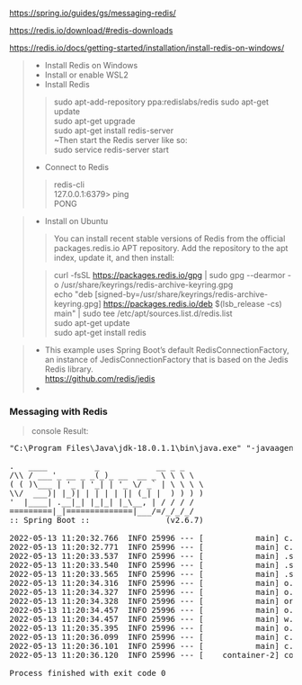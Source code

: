 https://spring.io/guides/gs/messaging-redis/

https://redis.io/download/#redis-downloads

https://redis.io/docs/getting-started/installation/install-redis-on-windows/
>- Install Redis on Windows  
>- Install or enable WSL2  
>- Install Redis  
>> sudo apt-add-repository ppa:redislabs/redis 
>> sudo apt-get update  
>> sudo apt-get upgrade  
>> sudo apt-get install redis-server  
>> ~Then start the Redis server like so:  
>> sudo service redis-server start  
>- Connect to Redis  
>>  redis-cli  
>> 127.0.0.1:6379> ping  
>> PONG


>- Install on Ubuntu  
>>You can install recent stable versions of Redis from the official packages.redis.io APT repository. Add the repository to the apt index, update it, and then install:
> 
>>curl -fsSL https://packages.redis.io/gpg | sudo gpg --dearmor -o /usr/share/keyrings/redis-archive-keyring.gpg  
>>echo "deb [signed-by=/usr/share/keyrings/redis-archive-keyring.gpg] https://packages.redis.io/deb $(lsb_release -cs) main" | sudo tee /etc/apt/sources.list.d/redis.list  
>>sudo apt-get update  
>>sudo apt-get install redis


> * This example uses Spring Boot’s default RedisConnectionFactory, an instance of JedisConnectionFactory that is based on the Jedis Redis library.   
 https://github.com/redis/jedis
> * 

### Messaging with Redis

> console Result:   
<pre>
"C:\Program Files\Java\jdk-18.0.1.1\bin\java.exe" "-javaagent:C:\Program Files\JetBrains\IntelliJ IDEA Community Edition 2021.2.1\lib\idea_rt.jar=1931:C:\Program Files\JetBrains\IntelliJ IDEA Community Edition 2021.2.1\bin" -Dfile.encoding=UTF-8 -classpath C:\githubdev\springGuides\startSpringGuides\target\classes;C:\Users\kimwoosung\.m2\repository\org\springframework\boot\spring-boot-starter-web\2.6.7\spring-boot-starter-web-2.6.7.jar;C:\Users\kimwoosung\.m2\repository\org\springframework\boot\spring-boot-starter\2.6.7\spring-boot-starter-2.6.7.jar;C:\Users\kimwoosung\.m2\repository\org\springframework\boot\spring-boot\2.6.7\spring-boot-2.6.7.jar;C:\Users\kimwoosung\.m2\repository\org\springframework\boot\spring-boot-autoconfigure\2.6.7\spring-boot-autoconfigure-2.6.7.jar;C:\Users\kimwoosung\.m2\repository\org\springframework\boot\spring-boot-starter-logging\2.6.7\spring-boot-starter-logging-2.6.7.jar;C:\Users\kimwoosung\.m2\repository\ch\qos\logback\logback-classic\1.2.11\logback-classic-1.2.11.jar;C:\Users\kimwoosung\.m2\repository\ch\qos\logback\logback-core\1.2.11\logback-core-1.2.11.jar;C:\Users\kimwoosung\.m2\repository\org\apache\logging\log4j\log4j-to-slf4j\2.17.2\log4j-to-slf4j-2.17.2.jar;C:\Users\kimwoosung\.m2\repository\org\apache\logging\log4j\log4j-api\2.17.2\log4j-api-2.17.2.jar;C:\Users\kimwoosung\.m2\repository\org\slf4j\jul-to-slf4j\1.7.36\jul-to-slf4j-1.7.36.jar;C:\Users\kimwoosung\.m2\repository\jakarta\annotation\jakarta.annotation-api\1.3.5\jakarta.annotation-api-1.3.5.jar;C:\Users\kimwoosung\.m2\repository\org\yaml\snakeyaml\1.29\snakeyaml-1.29.jar;C:\Users\kimwoosung\.m2\repository\org\springframework\boot\spring-boot-starter-json\2.6.7\spring-boot-starter-json-2.6.7.jar;C:\Users\kimwoosung\.m2\repository\com\fasterxml\jackson\core\jackson-databind\2.13.2.1\jackson-databind-2.13.2.1.jar;C:\Users\kimwoosung\.m2\repository\com\fasterxml\jackson\core\jackson-annotations\2.13.2\jackson-annotations-2.13.2.jar;C:\Users\kimwoosung\.m2\repository\com\fasterxml\jackson\core\jackson-core\2.13.2\jackson-core-2.13.2.jar;C:\Users\kimwoosung\.m2\repository\com\fasterxml\jackson\datatype\jackson-datatype-jdk8\2.13.2\jackson-datatype-jdk8-2.13.2.jar;C:\Users\kimwoosung\.m2\repository\com\fasterxml\jackson\datatype\jackson-datatype-jsr310\2.13.2\jackson-datatype-jsr310-2.13.2.jar;C:\Users\kimwoosung\.m2\repository\com\fasterxml\jackson\module\jackson-module-parameter-names\2.13.2\jackson-module-parameter-names-2.13.2.jar;C:\Users\kimwoosung\.m2\repository\org\springframework\boot\spring-boot-starter-tomcat\2.6.7\spring-boot-starter-tomcat-2.6.7.jar;C:\Users\kimwoosung\.m2\repository\org\apache\tomcat\embed\tomcat-embed-core\9.0.62\tomcat-embed-core-9.0.62.jar;C:\Users\kimwoosung\.m2\repository\org\apache\tomcat\embed\tomcat-embed-el\9.0.62\tomcat-embed-el-9.0.62.jar;C:\Users\kimwoosung\.m2\repository\org\apache\tomcat\embed\tomcat-embed-websocket\9.0.62\tomcat-embed-websocket-9.0.62.jar;C:\Users\kimwoosung\.m2\repository\org\springframework\spring-web\5.3.19\spring-web-5.3.19.jar;C:\Users\kimwoosung\.m2\repository\org\springframework\spring-beans\5.3.19\spring-beans-5.3.19.jar;C:\Users\kimwoosung\.m2\repository\org\springframework\spring-webmvc\5.3.19\spring-webmvc-5.3.19.jar;C:\Users\kimwoosung\.m2\repository\org\springframework\spring-aop\5.3.19\spring-aop-5.3.19.jar;C:\Users\kimwoosung\.m2\repository\org\springframework\spring-context\5.3.19\spring-context-5.3.19.jar;C:\Users\kimwoosung\.m2\repository\org\springframework\spring-expression\5.3.19\spring-expression-5.3.19.jar;C:\Users\kimwoosung\.m2\repository\org\springframework\spring-core\5.3.19\spring-core-5.3.19.jar;C:\Users\kimwoosung\.m2\repository\org\springframework\spring-jcl\5.3.19\spring-jcl-5.3.19.jar;C:\Users\kimwoosung\.m2\repository\joda-time\joda-time\2.10.14\joda-time-2.10.14.jar;C:\Users\kimwoosung\.m2\repository\org\springframework\boot\spring-boot-starter-thymeleaf\2.6.7\spring-boot-starter-thymeleaf-2.6.7.jar;C:\Users\kimwoosung\.m2\repository\org\thymeleaf\thymeleaf-spring5\3.0.15.RELEASE\thymeleaf-spring5-3.0.15.RELEASE.jar;C:\Users\kimwoosung\.m2\repository\org\thymeleaf\thymeleaf\3.0.15.RELEASE\thymeleaf-3.0.15.RELEASE.jar;C:\Users\kimwoosung\.m2\repository\org\attoparser\attoparser\2.0.5.RELEASE\attoparser-2.0.5.RELEASE.jar;C:\Users\kimwoosung\.m2\repository\org\unbescape\unbescape\1.1.6.RELEASE\unbescape-1.1.6.RELEASE.jar;C:\Users\kimwoosung\.m2\repository\org\thymeleaf\extras\thymeleaf-extras-java8time\3.0.4.RELEASE\thymeleaf-extras-java8time-3.0.4.RELEASE.jar;C:\Users\kimwoosung\.m2\repository\org\springframework\boot\spring-boot-starter-data-redis\2.6.7\spring-boot-starter-data-redis-2.6.7.jar;C:\Users\kimwoosung\.m2\repository\org\springframework\data\spring-data-redis\2.6.4\spring-data-redis-2.6.4.jar;C:\Users\kimwoosung\.m2\repository\org\springframework\data\spring-data-keyvalue\2.6.4\spring-data-keyvalue-2.6.4.jar;C:\Users\kimwoosung\.m2\repository\org\springframework\data\spring-data-commons\2.6.4\spring-data-commons-2.6.4.jar;C:\Users\kimwoosung\.m2\repository\org\springframework\spring-tx\5.3.19\spring-tx-5.3.19.jar;C:\Users\kimwoosung\.m2\repository\org\springframework\spring-oxm\5.3.19\spring-oxm-5.3.19.jar;C:\Users\kimwoosung\.m2\repository\org\springframework\spring-context-support\5.3.19\spring-context-support-5.3.19.jar;C:\Users\kimwoosung\.m2\repository\io\lettuce\lettuce-core\6.1.8.RELEASE\lettuce-core-6.1.8.RELEASE.jar;C:\Users\kimwoosung\.m2\repository\io\netty\netty-common\4.1.76.Final\netty-common-4.1.76.Final.jar;C:\Users\kimwoosung\.m2\repository\io\netty\netty-handler\4.1.76.Final\netty-handler-4.1.76.Final.jar;C:\Users\kimwoosung\.m2\repository\io\netty\netty-resolver\4.1.76.Final\netty-resolver-4.1.76.Final.jar;C:\Users\kimwoosung\.m2\repository\io\netty\netty-buffer\4.1.76.Final\netty-buffer-4.1.76.Final.jar;C:\Users\kimwoosung\.m2\repository\io\netty\netty-codec\4.1.76.Final\netty-codec-4.1.76.Final.jar;C:\Users\kimwoosung\.m2\repository\io\netty\netty-transport\4.1.76.Final\netty-transport-4.1.76.Final.jar;C:\Users\kimwoosung\.m2\repository\io\projectreactor\reactor-core\3.4.17\reactor-core-3.4.17.jar;C:\Users\kimwoosung\.m2\repository\org\reactivestreams\reactive-streams\1.0.3\reactive-streams-1.0.3.jar;C:\Users\kimwoosung\.m2\repository\redis\clients\jedis\4.2.0\jedis-4.2.0.jar;C:\Users\kimwoosung\.m2\repository\org\slf4j\slf4j-api\1.7.36\slf4j-api-1.7.36.jar;C:\Users\kimwoosung\.m2\repository\org\apache\commons\commons-pool2\2.11.1\commons-pool2-2.11.1.jar;C:\Users\kimwoosung\.m2\repository\org\json\json\20211205\json-20211205.jar;C:\Users\kimwoosung\.m2\repository\com\google\code\gson\gson\2.8.9\gson-2.8.9.jar com.example.messagingredis.MessagingRedisApplication

.   ____          _            __ _ _
/\\ / ___'_ __ _ _(_)_ __  __ _ \ \ \ \
( ( )\___ | '_ | '_| | '_ \/ _` | \ \ \ \
\\/  ___)| |_)| | | | | || (_| |  ) ) ) )
'  |____| .__|_| |_|_| |_\__, | / / / /
=========|_|==============|___/=/_/_/_/
:: Spring Boot ::                (v2.6.7)

2022-05-13 11:20:32.766  INFO 25996 --- [           main] c.e.m.MessagingRedisApplication          : Starting MessagingRedisApplication using Java 18.0.1.1 on DESKTOP-ILNB4AE with PID 25996 (C:\githubdev\springGuides\startSpringGuides\target\classes started by kimwoosung in C:\githubdev\springGuides\startSpringGuides)
2022-05-13 11:20:32.771  INFO 25996 --- [           main] c.e.m.MessagingRedisApplication          : No active profile set, falling back to 1 default profile: "default"
2022-05-13 11:20:33.537  INFO 25996 --- [           main] .s.d.r.c.RepositoryConfigurationDelegate : Multiple Spring Data modules found, entering strict repository configuration mode!
2022-05-13 11:20:33.540  INFO 25996 --- [           main] .s.d.r.c.RepositoryConfigurationDelegate : Bootstrapping Spring Data Redis repositories in DEFAULT mode.
2022-05-13 11:20:33.565  INFO 25996 --- [           main] .s.d.r.c.RepositoryConfigurationDelegate : Finished Spring Data repository scanning in 8 ms. Found 0 Redis repository interfaces.
2022-05-13 11:20:34.316  INFO 25996 --- [           main] o.s.b.w.embedded.tomcat.TomcatWebServer  : Tomcat initialized with port(s): 8080 (http)
2022-05-13 11:20:34.327  INFO 25996 --- [           main] o.apache.catalina.core.StandardService   : Starting service [Tomcat]
2022-05-13 11:20:34.328  INFO 25996 --- [           main] org.apache.catalina.core.StandardEngine  : Starting Servlet engine: [Apache Tomcat/9.0.62]
2022-05-13 11:20:34.457  INFO 25996 --- [           main] o.a.c.c.C.[Tomcat].[localhost].[/]       : Initializing Spring embedded WebApplicationContext
2022-05-13 11:20:34.457  INFO 25996 --- [           main] w.s.c.ServletWebServerApplicationContext : Root WebApplicationContext: initialization completed in 1605 ms
2022-05-13 11:20:35.395  INFO 25996 --- [           main] o.s.b.w.embedded.tomcat.TomcatWebServer  : Tomcat started on port(s): 8080 (http) with context path ''
2022-05-13 11:20:36.099  INFO 25996 --- [           main] c.e.m.MessagingRedisApplication          : Started MessagingRedisApplication in 3.959 seconds (JVM running for 4.549)
2022-05-13 11:20:36.101  INFO 25996 --- [           main] c.e.m.MessagingRedisApplication          : Sending message...
2022-05-13 11:20:36.120  INFO 25996 --- [    container-2] com.example.messagingredis.Receiver      : Received <Hello from Redis!>

Process finished with exit code 0
</pre>

